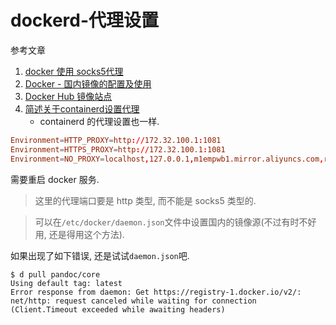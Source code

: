 # dockerd-代理设置

参考文章

1. [docker 使用 socks5代理](http://www.jianshu.com/p/fef11e46ebf1)
2. [Docker - 国内镜像的配置及使用](http://www.cnblogs.com/anliven/p/6218741.html)
3. [Docker Hub 镜像站点](https://cr.console.aliyun.com/#/accelerator)
4. [简述关于containerd设置代理](https://blog.51cto.com/u_15343792/5142108)
    - containerd 的代理设置也一样.

```conf
Environment=HTTP_PROXY=http://172.32.100.1:1081
Environment=HTTPS_PROXY=http://172.32.100.1:1081
Environment=NO_PROXY=localhost,127.0.0.1,m1empwb1.mirror.aliyuncs.com,registry.cn-hangzhou.aliyuncs.com,daocloud.io
```

需要重启 docker 服务.

> 这里的代理端口要是 http 类型, 而不能是 socks5 类型的.

> 可以在`/etc/docker/daemon.json`文件中设置国内的镜像源(不过有时不好用, 还是得用这个方法).

如果出现了如下错误, 还是试试`daemon.json`吧.

```console
$ d pull pandoc/core
Using default tag: latest
Error response from daemon: Get https://registry-1.docker.io/v2/: net/http: request canceled while waiting for connection (Client.Timeout exceeded while awaiting headers)
```
